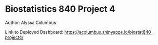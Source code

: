 # Biostatistics 840 Project 4

Author: Alyssa Columbus

Link to Deployed Dashboard: <https://acolumbus.shinyapps.io/biostat840-project4/>